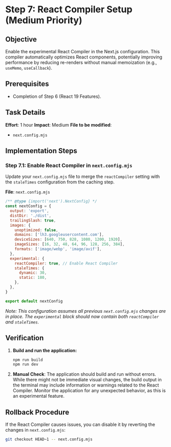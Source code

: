 # Step 7: React Compiler Setup (Medium Priority)

## Objective
Enable the experimental React Compiler in the Next.js configuration. This compiler automatically optimizes React components, potentially improving performance by reducing re-renders without manual memoization (e.g., `useMemo`, `useCallback`).

## Prerequisites
- Completion of Step 6 (React 19 Features).

## Task Details
**Effort**: 1 hour
**Impact**: Medium
**File to be modified**:
- `next.config.mjs`

## Implementation Steps

### Step 7.1: Enable React Compiler in `next.config.mjs`

Update your `next.config.mjs` file to merge the `reactCompiler` setting with the `staleTimes` configuration from the caching step.

**File**: `next.config.mjs`
```javascript
/** @type {import('next').NextConfig} */
const nextConfig = {
  output: 'export',
  distDir: './dist',
  trailingSlash: true,
  images: {
    unoptimized: false,
    domains: ['lh3.googleusercontent.com'],
    deviceSizes: [640, 750, 828, 1080, 1200, 1920],
    imageSizes: [16, 32, 48, 64, 96, 128, 256, 384],
    formats: ['image/webp', 'image/avif'],
  },
  experimental: {
    reactCompiler: true, // Enable React Compiler
    staleTimes: {
      dynamic: 30,
      static: 180,
    },
  },
}

export default nextConfig
```
*Note: This configuration assumes all previous `next.config.mjs` changes are in place. The `experimental` block should now contain both `reactCompiler` and `staleTimes`.*

## Verification
1.  **Build and run the application:**
    ```bash
    npm run build
    npm run dev
    ```
2.  **Manual Check**: The application should build and run without errors. While there might not be immediate visual changes, the build output in the terminal may include information or warnings related to the React Compiler. Monitor the application for any unexpected behavior, as this is an experimental feature.

## Rollback Procedure
If the React Compiler causes issues, you can disable it by reverting the changes in `next.config.mjs`:
```bash
git checkout HEAD~1 -- next.config.mjs
